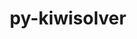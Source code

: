 ---
title: "py-kiwisolver"
layout: cache
categories: [package, develop]
meta: {"versions": ["1.3.2", "1.4.4"], "compilers": ["gcc@=11.1.0", "gcc@=11.3.0", "gcc@=7.3.1", "gcc@=7.5.0"], "oss": ["amzn2", "ubuntu18.04", "ubuntu20.04", "ubuntu22.04"], "platforms": ["linux"], "targets": ["ivybridge", "ppc64le", "x86_64", "x86_64_v3"], "stacks": ["data-vis-sdk", "e4s", "e4s-power", "ml-linux-x86_64-cpu", "ml-linux-x86_64-cuda", "radiuss"], "num_specs": 53, "num_specs_by_stack": {"radiuss": 40, "e4s-power": 1, "e4s": 2, "data-vis-sdk": 2, "ml-linux-x86_64-cpu": 2, "ml-linux-x86_64-cuda": 2}}
spec_details: [{"hash": "pdmn46zr4p7s4tr767iaikhcvgozaej4", "compiler": "gcc@=7.3.1", "versions": ["1.3.2"], "os": "amzn2", "platform": "linux", "target": "ivybridge", "variants": ["build_system=python_pip"], "stacks": [], "size": "-", "tarball": "https://binaries.spack.io/develop/build_cache/linux-amzn2-ivybridge/gcc-7.3.1/py-kiwisolver-1.3.2/linux-amzn2-ivybridge-gcc-7.3.1-py-kiwisolver-1.3.2-pdmn46zr4p7s4tr767iaikhcvgozaej4.spack"}, {"hash": "d7xi7v7ij4k77nyn5wejtikwvysnnize", "compiler": "gcc@=7.3.1", "versions": ["1.3.2"], "os": "amzn2", "platform": "linux", "target": "ivybridge", "variants": ["build_system=python_pip"], "stacks": [], "size": "-", "tarball": "https://binaries.spack.io/develop/build_cache/linux-amzn2-ivybridge/gcc-7.3.1/py-kiwisolver-1.3.2/linux-amzn2-ivybridge-gcc-7.3.1-py-kiwisolver-1.3.2-d7xi7v7ij4k77nyn5wejtikwvysnnize.spack"}, {"hash": "nhtcl7rprqcb5z6h7buhfp3uavcivocz", "compiler": "gcc@=7.3.1", "versions": ["1.3.2"], "os": "amzn2", "platform": "linux", "target": "x86_64_v3", "variants": ["build_system=python_pip"], "stacks": [], "size": "-", "tarball": "https://binaries.spack.io/develop/build_cache/linux-amzn2-x86_64_v3/gcc-7.3.1/py-kiwisolver-1.3.2/linux-amzn2-x86_64_v3-gcc-7.3.1-py-kiwisolver-1.3.2-nhtcl7rprqcb5z6h7buhfp3uavcivocz.spack"}, {"hash": "ecqc4jfb4qtxmcqnaxjur6uebobqvnts", "compiler": "gcc@=7.3.1", "versions": ["1.3.2"], "os": "amzn2", "platform": "linux", "target": "x86_64_v3", "variants": ["build_system=python_pip"], "stacks": [], "size": "-", "tarball": "https://binaries.spack.io/develop/build_cache/linux-amzn2-x86_64_v3/gcc-7.3.1/py-kiwisolver-1.3.2/linux-amzn2-x86_64_v3-gcc-7.3.1-py-kiwisolver-1.3.2-ecqc4jfb4qtxmcqnaxjur6uebobqvnts.spack"}, {"hash": "kya2lex2dky2ja5xztipugz6x7g2sbyv", "compiler": "gcc@=7.3.1", "versions": ["1.3.2"], "os": "amzn2", "platform": "linux", "target": "x86_64_v3", "variants": [], "stacks": [], "size": "-", "tarball": "https://binaries.spack.io/develop/build_cache/linux-amzn2-x86_64_v3/gcc-7.3.1/py-kiwisolver-1.3.2/linux-amzn2-x86_64_v3-gcc-7.3.1-py-kiwisolver-1.3.2-kya2lex2dky2ja5xztipugz6x7g2sbyv.spack"}, {"hash": "v32dpaiv4bpxqk3lqopmvq2dr6nvaoc3", "compiler": "gcc@=7.3.1", "versions": ["1.3.2"], "os": "amzn2", "platform": "linux", "target": "x86_64_v3", "variants": [], "stacks": [], "size": "-", "tarball": "https://binaries.spack.io/develop/build_cache/linux-amzn2-x86_64_v3/gcc-7.3.1/py-kiwisolver-1.3.2/linux-amzn2-x86_64_v3-gcc-7.3.1-py-kiwisolver-1.3.2-v32dpaiv4bpxqk3lqopmvq2dr6nvaoc3.spack"}, {"hash": "7ti6lgepculn4k6aiztjlkombqvqlvd3", "compiler": "gcc@=7.5.0", "versions": ["1.3.2"], "os": "ubuntu18.04", "platform": "linux", "target": "x86_64", "variants": [], "stacks": ["radiuss"], "size": "-", "tarball": "https://binaries.spack.io/develop/build_cache/linux-ubuntu18.04-x86_64/gcc-7.5.0/py-kiwisolver-1.3.2/linux-ubuntu18.04-x86_64-gcc-7.5.0-py-kiwisolver-1.3.2-7ti6lgepculn4k6aiztjlkombqvqlvd3.spack"}, {"hash": "v2jsmvybz3boa6uekt2n2r2c4myjmw54", "compiler": "gcc@=7.5.0", "versions": ["1.3.2"], "os": "ubuntu18.04", "platform": "linux", "target": "x86_64", "variants": [], "stacks": ["radiuss"], "size": "-", "tarball": "https://binaries.spack.io/develop/build_cache/linux-ubuntu18.04-x86_64/gcc-7.5.0/py-kiwisolver-1.3.2/linux-ubuntu18.04-x86_64-gcc-7.5.0-py-kiwisolver-1.3.2-v2jsmvybz3boa6uekt2n2r2c4myjmw54.spack"}, {"hash": "ldkocfx4jefxc4dorvkuyuquasvm26tn", "compiler": "gcc@=7.5.0", "versions": ["1.4.4"], "os": "ubuntu18.04", "platform": "linux", "target": "x86_64", "variants": ["build_system=python_pip"], "stacks": ["radiuss"], "size": "-", "tarball": "https://binaries.spack.io/develop/build_cache/linux-ubuntu18.04-x86_64/gcc-7.5.0/py-kiwisolver-1.4.4/linux-ubuntu18.04-x86_64-gcc-7.5.0-py-kiwisolver-1.4.4-ldkocfx4jefxc4dorvkuyuquasvm26tn.spack"}, {"hash": "vbxrud4ufb5xlmwvibu7dykczamcmfw5", "compiler": "gcc@=7.5.0", "versions": ["1.3.2"], "os": "ubuntu18.04", "platform": "linux", "target": "x86_64", "variants": [], "stacks": ["radiuss"], "size": "-", "tarball": "https://binaries.spack.io/develop/build_cache/linux-ubuntu18.04-x86_64/gcc-7.5.0/py-kiwisolver-1.3.2/linux-ubuntu18.04-x86_64-gcc-7.5.0-py-kiwisolver-1.3.2-vbxrud4ufb5xlmwvibu7dykczamcmfw5.spack"}, {"hash": "ottgbo5kev2q7ahs6hdr4gk3f3fbfw4s", "compiler": "gcc@=7.5.0", "versions": ["1.3.2"], "os": "ubuntu18.04", "platform": "linux", "target": "x86_64", "variants": [], "stacks": ["radiuss"], "size": "-", "tarball": "https://binaries.spack.io/develop/build_cache/linux-ubuntu18.04-x86_64/gcc-7.5.0/py-kiwisolver-1.3.2/linux-ubuntu18.04-x86_64-gcc-7.5.0-py-kiwisolver-1.3.2-ottgbo5kev2q7ahs6hdr4gk3f3fbfw4s.spack"}, {"hash": "ju7dyeudmrju745nx3thutbw2koz3mcq", "compiler": "gcc@=7.5.0", "versions": ["1.3.2"], "os": "ubuntu18.04", "platform": "linux", "target": "x86_64", "variants": [], "stacks": ["radiuss"], "size": "-", "tarball": "https://binaries.spack.io/develop/build_cache/linux-ubuntu18.04-x86_64/gcc-7.5.0/py-kiwisolver-1.3.2/linux-ubuntu18.04-x86_64-gcc-7.5.0-py-kiwisolver-1.3.2-ju7dyeudmrju745nx3thutbw2koz3mcq.spack"}, {"hash": "jrvnzl2ulewsddxpsdt6zpivhbwmwrv2", "compiler": "gcc@=7.5.0", "versions": ["1.3.2"], "os": "ubuntu18.04", "platform": "linux", "target": "x86_64", "variants": [], "stacks": ["radiuss"], "size": "-", "tarball": "https://binaries.spack.io/develop/build_cache/linux-ubuntu18.04-x86_64/gcc-7.5.0/py-kiwisolver-1.3.2/linux-ubuntu18.04-x86_64-gcc-7.5.0-py-kiwisolver-1.3.2-jrvnzl2ulewsddxpsdt6zpivhbwmwrv2.spack"}, {"hash": "xp4yosuxvnecsqioe33axmmgf7iyvems", "compiler": "gcc@=7.5.0", "versions": ["1.3.2"], "os": "ubuntu18.04", "platform": "linux", "target": "x86_64", "variants": [], "stacks": ["radiuss"], "size": "-", "tarball": "https://binaries.spack.io/develop/build_cache/linux-ubuntu18.04-x86_64/gcc-7.5.0/py-kiwisolver-1.3.2/linux-ubuntu18.04-x86_64-gcc-7.5.0-py-kiwisolver-1.3.2-xp4yosuxvnecsqioe33axmmgf7iyvems.spack"}, {"hash": "hozw3v2xpgz7on3haczgxbwry3lu62nt", "compiler": "gcc@=7.5.0", "versions": ["1.3.2"], "os": "ubuntu18.04", "platform": "linux", "target": "x86_64", "variants": [], "stacks": ["radiuss"], "size": "-", "tarball": "https://binaries.spack.io/develop/build_cache/linux-ubuntu18.04-x86_64/gcc-7.5.0/py-kiwisolver-1.3.2/linux-ubuntu18.04-x86_64-gcc-7.5.0-py-kiwisolver-1.3.2-hozw3v2xpgz7on3haczgxbwry3lu62nt.spack"}, {"hash": "lbywrbdrqlalhtxfkaavxil4qjyrz6fk", "compiler": "gcc@=7.5.0", "versions": ["1.3.2"], "os": "ubuntu18.04", "platform": "linux", "target": "x86_64", "variants": [], "stacks": ["radiuss"], "size": "-", "tarball": "https://binaries.spack.io/develop/build_cache/linux-ubuntu18.04-x86_64/gcc-7.5.0/py-kiwisolver-1.3.2/linux-ubuntu18.04-x86_64-gcc-7.5.0-py-kiwisolver-1.3.2-lbywrbdrqlalhtxfkaavxil4qjyrz6fk.spack"}, {"hash": "cjaqc4o3ungqlzyp7y5ll56puont3r3z", "compiler": "gcc@=7.5.0", "versions": ["1.3.2"], "os": "ubuntu18.04", "platform": "linux", "target": "x86_64", "variants": [], "stacks": ["radiuss"], "size": "-", "tarball": "https://binaries.spack.io/develop/build_cache/linux-ubuntu18.04-x86_64/gcc-7.5.0/py-kiwisolver-1.3.2/linux-ubuntu18.04-x86_64-gcc-7.5.0-py-kiwisolver-1.3.2-cjaqc4o3ungqlzyp7y5ll56puont3r3z.spack"}, {"hash": "64laeqqkeybiovqihdzzbkvsfp7iuox6", "compiler": "gcc@=7.5.0", "versions": ["1.3.2"], "os": "ubuntu18.04", "platform": "linux", "target": "x86_64", "variants": ["build_system=python_pip"], "stacks": ["radiuss"], "size": "-", "tarball": "https://binaries.spack.io/develop/build_cache/linux-ubuntu18.04-x86_64/gcc-7.5.0/py-kiwisolver-1.3.2/linux-ubuntu18.04-x86_64-gcc-7.5.0-py-kiwisolver-1.3.2-64laeqqkeybiovqihdzzbkvsfp7iuox6.spack"}, {"hash": "o5bjldqannu6zaidligtcbxgvtlxat3j", "compiler": "gcc@=7.5.0", "versions": ["1.3.2"], "os": "ubuntu18.04", "platform": "linux", "target": "x86_64", "variants": [], "stacks": ["radiuss"], "size": "-", "tarball": "https://binaries.spack.io/develop/build_cache/linux-ubuntu18.04-x86_64/gcc-7.5.0/py-kiwisolver-1.3.2/linux-ubuntu18.04-x86_64-gcc-7.5.0-py-kiwisolver-1.3.2-o5bjldqannu6zaidligtcbxgvtlxat3j.spack"}, {"hash": "fwmuriy2lmsmiwkfsjiht7gxfnvvetxk", "compiler": "gcc@=7.5.0", "versions": ["1.3.2"], "os": "ubuntu18.04", "platform": "linux", "target": "x86_64", "variants": [], "stacks": ["radiuss"], "size": "-", "tarball": "https://binaries.spack.io/develop/build_cache/linux-ubuntu18.04-x86_64/gcc-7.5.0/py-kiwisolver-1.3.2/linux-ubuntu18.04-x86_64-gcc-7.5.0-py-kiwisolver-1.3.2-fwmuriy2lmsmiwkfsjiht7gxfnvvetxk.spack"}, {"hash": "v4qssnmccof3f24aikae5eg7coedfrg6", "compiler": "gcc@=7.5.0", "versions": ["1.4.4"], "os": "ubuntu18.04", "platform": "linux", "target": "x86_64", "variants": ["build_system=python_pip"], "stacks": ["radiuss"], "size": "-", "tarball": "https://binaries.spack.io/develop/build_cache/linux-ubuntu18.04-x86_64/gcc-7.5.0/py-kiwisolver-1.4.4/linux-ubuntu18.04-x86_64-gcc-7.5.0-py-kiwisolver-1.4.4-v4qssnmccof3f24aikae5eg7coedfrg6.spack"}, {"hash": "3vjgrvds7wfclhwvi6fesd4glgsuxoat", "compiler": "gcc@=7.5.0", "versions": ["1.3.2"], "os": "ubuntu18.04", "platform": "linux", "target": "x86_64", "variants": [], "stacks": ["radiuss"], "size": "-", "tarball": "https://binaries.spack.io/develop/build_cache/linux-ubuntu18.04-x86_64/gcc-7.5.0/py-kiwisolver-1.3.2/linux-ubuntu18.04-x86_64-gcc-7.5.0-py-kiwisolver-1.3.2-3vjgrvds7wfclhwvi6fesd4glgsuxoat.spack"}, {"hash": "rnphs6y2qw72daqyjkfuyylrrg5ayjlu", "compiler": "gcc@=7.5.0", "versions": ["1.3.2"], "os": "ubuntu18.04", "platform": "linux", "target": "x86_64", "variants": [], "stacks": ["radiuss"], "size": "-", "tarball": "https://binaries.spack.io/develop/build_cache/linux-ubuntu18.04-x86_64/gcc-7.5.0/py-kiwisolver-1.3.2/linux-ubuntu18.04-x86_64-gcc-7.5.0-py-kiwisolver-1.3.2-rnphs6y2qw72daqyjkfuyylrrg5ayjlu.spack"}, {"hash": "ic46cb5qtycm6cny6b6jp7eiw6sdq7fa", "compiler": "gcc@=7.5.0", "versions": ["1.3.2"], "os": "ubuntu18.04", "platform": "linux", "target": "x86_64", "variants": [], "stacks": ["radiuss"], "size": "-", "tarball": "https://binaries.spack.io/develop/build_cache/linux-ubuntu18.04-x86_64/gcc-7.5.0/py-kiwisolver-1.3.2/linux-ubuntu18.04-x86_64-gcc-7.5.0-py-kiwisolver-1.3.2-ic46cb5qtycm6cny6b6jp7eiw6sdq7fa.spack"}, {"hash": "5imupdpelfm6lilcrzn4xxg6xumqshdg", "compiler": "gcc@=7.5.0", "versions": ["1.3.2"], "os": "ubuntu18.04", "platform": "linux", "target": "x86_64", "variants": [], "stacks": ["radiuss"], "size": "-", "tarball": "https://binaries.spack.io/develop/build_cache/linux-ubuntu18.04-x86_64/gcc-7.5.0/py-kiwisolver-1.3.2/linux-ubuntu18.04-x86_64-gcc-7.5.0-py-kiwisolver-1.3.2-5imupdpelfm6lilcrzn4xxg6xumqshdg.spack"}, {"hash": "scan7hdaobl6dmo7jogntusmntwb2f24", "compiler": "gcc@=7.5.0", "versions": ["1.3.2"], "os": "ubuntu18.04", "platform": "linux", "target": "x86_64", "variants": [], "stacks": ["radiuss"], "size": "-", "tarball": "https://binaries.spack.io/develop/build_cache/linux-ubuntu18.04-x86_64/gcc-7.5.0/py-kiwisolver-1.3.2/linux-ubuntu18.04-x86_64-gcc-7.5.0-py-kiwisolver-1.3.2-scan7hdaobl6dmo7jogntusmntwb2f24.spack"}, {"hash": "srzlgxhswjaxvtdnhppkzdroo2vy35qx", "compiler": "gcc@=7.5.0", "versions": ["1.3.2"], "os": "ubuntu18.04", "platform": "linux", "target": "x86_64", "variants": [], "stacks": ["radiuss"], "size": "-", "tarball": "https://binaries.spack.io/develop/build_cache/linux-ubuntu18.04-x86_64/gcc-7.5.0/py-kiwisolver-1.3.2/linux-ubuntu18.04-x86_64-gcc-7.5.0-py-kiwisolver-1.3.2-srzlgxhswjaxvtdnhppkzdroo2vy35qx.spack"}, {"hash": "24mmk3t6gepb5o4zaza4ig4yos6arcj4", "compiler": "gcc@=7.5.0", "versions": ["1.3.2"], "os": "ubuntu18.04", "platform": "linux", "target": "x86_64", "variants": [], "stacks": ["radiuss"], "size": "-", "tarball": "https://binaries.spack.io/develop/build_cache/linux-ubuntu18.04-x86_64/gcc-7.5.0/py-kiwisolver-1.3.2/linux-ubuntu18.04-x86_64-gcc-7.5.0-py-kiwisolver-1.3.2-24mmk3t6gepb5o4zaza4ig4yos6arcj4.spack"}, {"hash": "6pvh4yjsfks5k5wpaj3pqayr645tvkwg", "compiler": "gcc@=7.5.0", "versions": ["1.3.2"], "os": "ubuntu18.04", "platform": "linux", "target": "x86_64", "variants": [], "stacks": ["radiuss"], "size": "-", "tarball": "https://binaries.spack.io/develop/build_cache/linux-ubuntu18.04-x86_64/gcc-7.5.0/py-kiwisolver-1.3.2/linux-ubuntu18.04-x86_64-gcc-7.5.0-py-kiwisolver-1.3.2-6pvh4yjsfks5k5wpaj3pqayr645tvkwg.spack"}, {"hash": "fojwkgbbs62qer5pqhdsqpbvck3mwjcc", "compiler": "gcc@=7.5.0", "versions": ["1.3.2"], "os": "ubuntu18.04", "platform": "linux", "target": "x86_64", "variants": [], "stacks": ["radiuss"], "size": "-", "tarball": "https://binaries.spack.io/develop/build_cache/linux-ubuntu18.04-x86_64/gcc-7.5.0/py-kiwisolver-1.3.2/linux-ubuntu18.04-x86_64-gcc-7.5.0-py-kiwisolver-1.3.2-fojwkgbbs62qer5pqhdsqpbvck3mwjcc.spack"}, {"hash": "3xc56udjphq6bkaab4c5zasgfiqpndrq", "compiler": "gcc@=7.5.0", "versions": ["1.3.2"], "os": "ubuntu18.04", "platform": "linux", "target": "x86_64", "variants": [], "stacks": ["radiuss"], "size": "-", "tarball": "https://binaries.spack.io/develop/build_cache/linux-ubuntu18.04-x86_64/gcc-7.5.0/py-kiwisolver-1.3.2/linux-ubuntu18.04-x86_64-gcc-7.5.0-py-kiwisolver-1.3.2-3xc56udjphq6bkaab4c5zasgfiqpndrq.spack"}, {"hash": "gcdvxvfzytsy35ch4i24agafl5hml2uy", "compiler": "gcc@=7.5.0", "versions": ["1.3.2"], "os": "ubuntu18.04", "platform": "linux", "target": "x86_64", "variants": [], "stacks": ["radiuss"], "size": "-", "tarball": "https://binaries.spack.io/develop/build_cache/linux-ubuntu18.04-x86_64/gcc-7.5.0/py-kiwisolver-1.3.2/linux-ubuntu18.04-x86_64-gcc-7.5.0-py-kiwisolver-1.3.2-gcdvxvfzytsy35ch4i24agafl5hml2uy.spack"}, {"hash": "yhisvcbkzdrvxwics335gf42oocrruzd", "compiler": "gcc@=7.5.0", "versions": ["1.3.2"], "os": "ubuntu18.04", "platform": "linux", "target": "x86_64", "variants": [], "stacks": ["radiuss"], "size": "-", "tarball": "https://binaries.spack.io/develop/build_cache/linux-ubuntu18.04-x86_64/gcc-7.5.0/py-kiwisolver-1.3.2/linux-ubuntu18.04-x86_64-gcc-7.5.0-py-kiwisolver-1.3.2-yhisvcbkzdrvxwics335gf42oocrruzd.spack"}, {"hash": "jed6q45ls6pfn466qg35lhocyuo2gpiu", "compiler": "gcc@=7.5.0", "versions": ["1.3.2"], "os": "ubuntu18.04", "platform": "linux", "target": "x86_64", "variants": [], "stacks": ["radiuss"], "size": "-", "tarball": "https://binaries.spack.io/develop/build_cache/linux-ubuntu18.04-x86_64/gcc-7.5.0/py-kiwisolver-1.3.2/linux-ubuntu18.04-x86_64-gcc-7.5.0-py-kiwisolver-1.3.2-jed6q45ls6pfn466qg35lhocyuo2gpiu.spack"}, {"hash": "xyezepy7ni6zciy7hdrtkuph6yeu6j5k", "compiler": "gcc@=7.5.0", "versions": ["1.3.2"], "os": "ubuntu18.04", "platform": "linux", "target": "x86_64", "variants": [], "stacks": ["radiuss"], "size": "-", "tarball": "https://binaries.spack.io/develop/build_cache/linux-ubuntu18.04-x86_64/gcc-7.5.0/py-kiwisolver-1.3.2/linux-ubuntu18.04-x86_64-gcc-7.5.0-py-kiwisolver-1.3.2-xyezepy7ni6zciy7hdrtkuph6yeu6j5k.spack"}, {"hash": "6z4xlc6uboy6oryujvoegyfc4rgd4l56", "compiler": "gcc@=7.5.0", "versions": ["1.3.2"], "os": "ubuntu18.04", "platform": "linux", "target": "x86_64", "variants": [], "stacks": ["radiuss"], "size": "-", "tarball": "https://binaries.spack.io/develop/build_cache/linux-ubuntu18.04-x86_64/gcc-7.5.0/py-kiwisolver-1.3.2/linux-ubuntu18.04-x86_64-gcc-7.5.0-py-kiwisolver-1.3.2-6z4xlc6uboy6oryujvoegyfc4rgd4l56.spack"}, {"hash": "pyvznqxckk6odh36l3xds5nf5pks556k", "compiler": "gcc@=7.5.0", "versions": ["1.3.2"], "os": "ubuntu18.04", "platform": "linux", "target": "x86_64", "variants": [], "stacks": ["radiuss"], "size": "-", "tarball": "https://binaries.spack.io/develop/build_cache/linux-ubuntu18.04-x86_64/gcc-7.5.0/py-kiwisolver-1.3.2/linux-ubuntu18.04-x86_64-gcc-7.5.0-py-kiwisolver-1.3.2-pyvznqxckk6odh36l3xds5nf5pks556k.spack"}, {"hash": "fkrrubys54qfnae7yq7hhzxhodyynflv", "compiler": "gcc@=7.5.0", "versions": ["1.4.4"], "os": "ubuntu18.04", "platform": "linux", "target": "x86_64", "variants": ["build_system=python_pip"], "stacks": ["radiuss"], "size": "-", "tarball": "https://binaries.spack.io/develop/build_cache/linux-ubuntu18.04-x86_64/gcc-7.5.0/py-kiwisolver-1.4.4/linux-ubuntu18.04-x86_64-gcc-7.5.0-py-kiwisolver-1.4.4-fkrrubys54qfnae7yq7hhzxhodyynflv.spack"}, {"hash": "r4qsddx45dwunzldjvxoty5ixhbtzeht", "compiler": "gcc@=7.5.0", "versions": ["1.3.2"], "os": "ubuntu18.04", "platform": "linux", "target": "x86_64", "variants": ["build_system=python_pip"], "stacks": ["radiuss"], "size": "-", "tarball": "https://binaries.spack.io/develop/build_cache/linux-ubuntu18.04-x86_64/gcc-7.5.0/py-kiwisolver-1.3.2/linux-ubuntu18.04-x86_64-gcc-7.5.0-py-kiwisolver-1.3.2-r4qsddx45dwunzldjvxoty5ixhbtzeht.spack"}, {"hash": "ggzkuia6tuquztnbg27poctmyr2ytarr", "compiler": "gcc@=7.5.0", "versions": ["1.3.2"], "os": "ubuntu18.04", "platform": "linux", "target": "x86_64", "variants": [], "stacks": ["radiuss"], "size": "-", "tarball": "https://binaries.spack.io/develop/build_cache/linux-ubuntu18.04-x86_64/gcc-7.5.0/py-kiwisolver-1.3.2/linux-ubuntu18.04-x86_64-gcc-7.5.0-py-kiwisolver-1.3.2-ggzkuia6tuquztnbg27poctmyr2ytarr.spack"}, {"hash": "nveeyv2rdpbeii6ja32tbwclcxvamqh4", "compiler": "gcc@=7.5.0", "versions": ["1.3.2"], "os": "ubuntu18.04", "platform": "linux", "target": "x86_64", "variants": [], "stacks": ["radiuss"], "size": "-", "tarball": "https://binaries.spack.io/develop/build_cache/linux-ubuntu18.04-x86_64/gcc-7.5.0/py-kiwisolver-1.3.2/linux-ubuntu18.04-x86_64-gcc-7.5.0-py-kiwisolver-1.3.2-nveeyv2rdpbeii6ja32tbwclcxvamqh4.spack"}, {"hash": "yq7bbnjsgrzuqmrxckq2ex6pyxf7k3zo", "compiler": "gcc@=7.5.0", "versions": ["1.4.4"], "os": "ubuntu18.04", "platform": "linux", "target": "x86_64_v3", "variants": ["build_system=python_pip"], "stacks": ["radiuss"], "size": "-", "tarball": "https://binaries.spack.io/develop/build_cache/linux-ubuntu18.04-x86_64_v3/gcc-7.5.0/py-kiwisolver-1.4.4/linux-ubuntu18.04-x86_64_v3-gcc-7.5.0-py-kiwisolver-1.4.4-yq7bbnjsgrzuqmrxckq2ex6pyxf7k3zo.spack"}, {"hash": "breytwe7co52w6a3oz6auu7wlbypmtwd", "compiler": "gcc@=7.5.0", "versions": ["1.4.4"], "os": "ubuntu18.04", "platform": "linux", "target": "x86_64_v3", "variants": ["build_system=python_pip"], "stacks": ["radiuss"], "size": "-", "tarball": "https://binaries.spack.io/develop/build_cache/linux-ubuntu18.04-x86_64_v3/gcc-7.5.0/py-kiwisolver-1.4.4/linux-ubuntu18.04-x86_64_v3-gcc-7.5.0-py-kiwisolver-1.4.4-breytwe7co52w6a3oz6auu7wlbypmtwd.spack"}, {"hash": "lxq5lzlsdkpg7zbze7wmi3aonyuwpwjx", "compiler": "gcc@=7.5.0", "versions": ["1.4.4"], "os": "ubuntu18.04", "platform": "linux", "target": "x86_64_v3", "variants": ["build_system=python_pip"], "stacks": ["radiuss"], "size": "-", "tarball": "https://binaries.spack.io/develop/build_cache/linux-ubuntu18.04-x86_64_v3/gcc-7.5.0/py-kiwisolver-1.4.4/linux-ubuntu18.04-x86_64_v3-gcc-7.5.0-py-kiwisolver-1.4.4-lxq5lzlsdkpg7zbze7wmi3aonyuwpwjx.spack"}, {"hash": "y6ypnxoryvl7y7jev5kjbc2ea3sra5x2", "compiler": "gcc@=7.5.0", "versions": ["1.4.4"], "os": "ubuntu18.04", "platform": "linux", "target": "x86_64_v3", "variants": ["build_system=python_pip"], "stacks": ["radiuss"], "size": "-", "tarball": "https://binaries.spack.io/develop/build_cache/linux-ubuntu18.04-x86_64_v3/gcc-7.5.0/py-kiwisolver-1.4.4/linux-ubuntu18.04-x86_64_v3-gcc-7.5.0-py-kiwisolver-1.4.4-y6ypnxoryvl7y7jev5kjbc2ea3sra5x2.spack"}, {"hash": "c4nghmzhhatemnrazenpidxepqrrwoii", "compiler": "gcc@=7.5.0", "versions": ["1.4.4"], "os": "ubuntu18.04", "platform": "linux", "target": "x86_64_v3", "variants": ["build_system=python_pip"], "stacks": ["radiuss"], "size": "-", "tarball": "https://binaries.spack.io/develop/build_cache/linux-ubuntu18.04-x86_64_v3/gcc-7.5.0/py-kiwisolver-1.4.4/linux-ubuntu18.04-x86_64_v3-gcc-7.5.0-py-kiwisolver-1.4.4-c4nghmzhhatemnrazenpidxepqrrwoii.spack"}, {"hash": "ijtm5cvze4azhe7k5jwz7esvhg5pen3n", "compiler": "gcc@=11.1.0", "versions": ["1.4.4"], "os": "ubuntu20.04", "platform": "linux", "target": "ppc64le", "variants": ["build_system=python_pip"], "stacks": ["e4s-power"], "size": "-", "tarball": "https://binaries.spack.io/develop/build_cache/linux-ubuntu20.04-ppc64le/gcc-11.1.0/py-kiwisolver-1.4.4/linux-ubuntu20.04-ppc64le-gcc-11.1.0-py-kiwisolver-1.4.4-ijtm5cvze4azhe7k5jwz7esvhg5pen3n.spack"}, {"hash": "g4izos7j4bw7w3up5soybijepba6n25m", "compiler": "gcc@=11.1.0", "versions": ["1.4.4"], "os": "ubuntu20.04", "platform": "linux", "target": "x86_64_v3", "variants": ["build_system=python_pip"], "stacks": ["e4s"], "size": "-", "tarball": "https://binaries.spack.io/develop/build_cache/linux-ubuntu20.04-x86_64_v3/gcc-11.1.0/py-kiwisolver-1.4.4/linux-ubuntu20.04-x86_64_v3-gcc-11.1.0-py-kiwisolver-1.4.4-g4izos7j4bw7w3up5soybijepba6n25m.spack"}, {"hash": "oxjhpidlawmkwxokmuocdl2vk4gv5de7", "compiler": "gcc@=11.1.0", "versions": ["1.4.4"], "os": "ubuntu20.04", "platform": "linux", "target": "x86_64_v3", "variants": ["build_system=python_pip"], "stacks": ["data-vis-sdk"], "size": "-", "tarball": "https://binaries.spack.io/develop/build_cache/linux-ubuntu20.04-x86_64_v3/gcc-11.1.0/py-kiwisolver-1.4.4/linux-ubuntu20.04-x86_64_v3-gcc-11.1.0-py-kiwisolver-1.4.4-oxjhpidlawmkwxokmuocdl2vk4gv5de7.spack"}, {"hash": "quoa52tsmcxkhtpv44khshlsrsc7uru6", "compiler": "gcc@=11.1.0", "versions": ["1.3.2"], "os": "ubuntu20.04", "platform": "linux", "target": "x86_64_v3", "variants": ["build_system=python_pip"], "stacks": ["e4s"], "size": "-", "tarball": "https://binaries.spack.io/develop/build_cache/linux-ubuntu20.04-x86_64_v3/gcc-11.1.0/py-kiwisolver-1.3.2/linux-ubuntu20.04-x86_64_v3-gcc-11.1.0-py-kiwisolver-1.3.2-quoa52tsmcxkhtpv44khshlsrsc7uru6.spack"}, {"hash": "xnm5o32svwaduqgxmdpfw4xiveyjkye4", "compiler": "gcc@=11.1.0", "versions": ["1.4.4"], "os": "ubuntu20.04", "platform": "linux", "target": "x86_64_v3", "variants": ["build_system=python_pip"], "stacks": ["data-vis-sdk"], "size": "-", "tarball": "https://binaries.spack.io/develop/build_cache/linux-ubuntu20.04-x86_64_v3/gcc-11.1.0/py-kiwisolver-1.4.4/linux-ubuntu20.04-x86_64_v3-gcc-11.1.0-py-kiwisolver-1.4.4-xnm5o32svwaduqgxmdpfw4xiveyjkye4.spack"}, {"hash": "rseco4z7dcjhyl7tzy3ipc6scjh2fomq", "compiler": "gcc@=11.3.0", "versions": ["1.4.4"], "os": "ubuntu22.04", "platform": "linux", "target": "x86_64_v3", "variants": ["build_system=python_pip"], "stacks": ["ml-linux-x86_64-cpu", "ml-linux-x86_64-cuda"], "size": "-", "tarball": "https://binaries.spack.io/develop/build_cache/linux-ubuntu22.04-x86_64_v3/gcc-11.3.0/py-kiwisolver-1.4.4/linux-ubuntu22.04-x86_64_v3-gcc-11.3.0-py-kiwisolver-1.4.4-rseco4z7dcjhyl7tzy3ipc6scjh2fomq.spack"}, {"hash": "v5sxdq2o3hpsye4zmbvsj7jbmruqqmpv", "compiler": "gcc@=11.3.0", "versions": ["1.4.4"], "os": "ubuntu22.04", "platform": "linux", "target": "x86_64_v3", "variants": ["build_system=python_pip"], "stacks": ["ml-linux-x86_64-cpu", "ml-linux-x86_64-cuda"], "size": "-", "tarball": "https://binaries.spack.io/develop/build_cache/linux-ubuntu22.04-x86_64_v3/gcc-11.3.0/py-kiwisolver-1.4.4/linux-ubuntu22.04-x86_64_v3-gcc-11.3.0-py-kiwisolver-1.4.4-v5sxdq2o3hpsye4zmbvsj7jbmruqqmpv.spack"}]
---